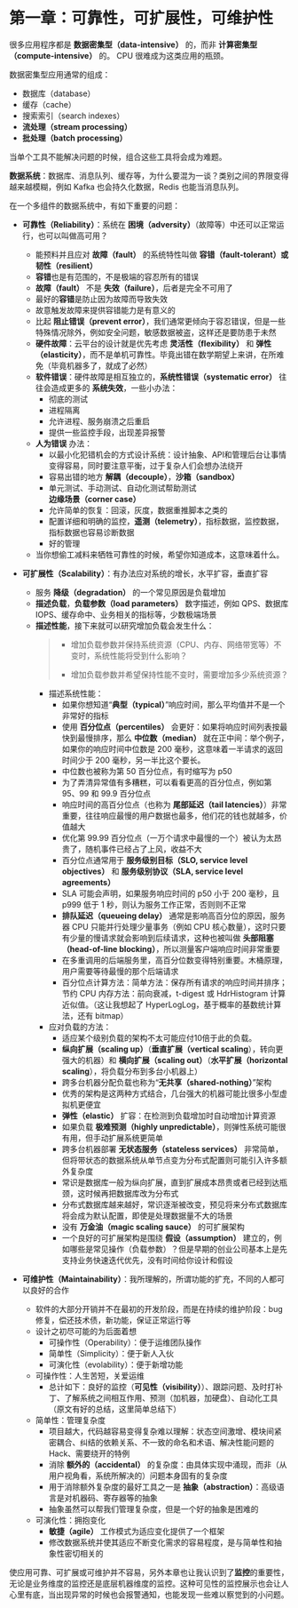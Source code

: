 # 第一章：可靠性，可扩展性，可维护性

很多应用程序都是 **数据密集型（data-intensive）** 的，而非 **计算密集型（compute-intensive）** 的。
CPU 很难成为这类应用的瓶颈。

数据密集型应用通常的组成：

* 数据库（database）
* 缓存（cache）
* 搜索索引（search indexes）
* **流处理（stream processing）**
* **批处理（batch processing）**

当单个工具不能解决问题的时候，组合这些工具将会成为难题。

**数据系统**：数据库、消息队列、缓存等，为什么要混为一谈？类别之间的界限变得越来越模糊，例如 Kafka 也会持久化数据，Redis 也能当消息队列。

在一个多组件的数据系统中，有如下重要的问题：

* **可靠性（Reliability）**：系统在 **困境（adversity）**（故障等）中还可以正常运行，也可以叫做高可用？
  * 能预料并且应对 **故障（fault）** 的系统特性叫做 **容错（fault-tolerant）或韧性（resilient）**
  * **容错**也是有范围的，不是极端的容忍所有的错误
  * **故障（fault）** 不是 **失效（failure）**，后者是完全不可用了
  * 最好的**容错**是防止因为故障而导致失效
  * 故意触发故障来提供容错能力是有意义的
  * 比起 **阻止错误（prevent error）**，我们通常更倾向于容忍错误，但是一些特殊情况除外，例如安全问题，敏感数据被盗，这样还是要防患于未然
  * **硬件故障**：云平台的设计就是优先考虑 **灵活性（flexibility）** 和 **弹性（elasticity）**，而不是单机可靠性。毕竟出错在数学期望上来讲，在所难免（毕竟机器多了，就成了必然）
  * **软件错误**：硬件故障是相互独立的，**系统性错误（systematic error）** 往往会造成更多的 **系统失效**，一些小办法：
    * 彻底的测试
    * 进程隔离
    * 允许进程、服务崩溃之后重启
    * 提供一些监控手段，出现差异报警
  * **人为错误** 办法：
    * 以最小化犯错机会的方式设计系统：设计抽象、API和管理后台让事情变得容易，同时要注意平衡，过于复杂人们会想办法绕开
    * 容易出错的地方 **解耦（decouple）**，**沙箱（sandbox）**
    * 单元测试、手动测试、自动化测试帮助测试 **边缘场景（corner case）**
    * 允许简单的恢复：回滚，灰度，数据重推脚本之类的
    * 配置详细和明确的监控，**遥测（telemetry）**，指标数据，监控数据，指标数据也容易诊断数据
    * 好的管理
  * 当你想偷工减料来牺牲可靠性的时候，希望你知道成本，这意味着什么。

* **可扩展性（Scalability）**：有办法应对系统的增长，水平扩容，垂直扩容
  * 服务 **降级（degradation）** 的一个常见原因是负载增加
  * **描述负载**，**负载参数（load parameters）** 数字描述，例如 QPS、数据库 IOPS、缓存命中、业务相关的指标等，少数极端场景
  * **描述性能**，接下来就可以研究增加负载会发生什么：
    >
    > * 增加负载参数并保持系统资源（CPU、内存、网络带宽等）不变时，系统性能将受到什么影响？
    >
    > * 增加负载参数并希望保持性能不变时，需要增加多少系统资源？
    >
    * 描述系统性能：
      * 如果你想知道“**典型（typical）**”响应时间，那么平均值并不是一个非常好的指标
      * 使用 **百分位点（percentiles）** 会更好：如果将响应时间列表按最快到最慢排序，那么 **中位数（median）** 就在正中间：举个例子，如果你的响应时间中位数是 200 毫秒，这意味着一半请求的返回时间少于 200 毫秒，另一半比这个要长。
      * 中位数也被称为第 50 百分位点，有时缩写为 p50
      * 为了弄清异常值有多糟糕，可以看看更高的百分位点，例如第 95、99 和 99.9 百分位点
      * 响应时间的高百分位点（也称为 **尾部延迟（tail latencies）**）非常重要，往往响应最慢的用户数据也最多，他们花的钱也就越多，价值越大
      * 优化第 99.99 百分位点（一万个请求中最慢的一个）被认为太昂贵了，随机事件已经占了上风，收益不大
      * ​百分位点通常用于 **服务级别目标（SLO, service level objectives）** 和 **服务级别协议（SLA, service level agreements）**
      * SLA 可能会声明，如果服务响应时间的 p50 小于 200 毫秒，且 p999 低于 1 秒，则认为服务工作正常，否则则不正常
      * **排队延迟（queueing delay）** 通常是影响高百分位的原因，服务器 CPU 只能并行处理少量事务（例如 CPU 核心数量），这时只要有少量的慢请求就会影响到后续请求，这种也被叫做 **头部阻塞（head-of-line blocking）**，所以测量客户端响应时间非常重要
      * 在多重调用的后端服务里，高百分位数变得特别重要。木桶原理，用户需要等待最慢的那个后端请求
      * 百分位点计算方法：简单方法：保存所有请求的响应时间并排序；节约 CPU 内存方法：前向衰减，t-digest 或 HdrHistogram 计算近似值。（这让我想起了 HyperLogLog，基于概率的基数统计算法，还有 bitmap）
    * 应对负载的方法：
      * ​适应某个级别负载的架构不太可能应付10倍于此的负载。
      * **纵向扩展（scaling up）**（**垂直扩展（vertical scaling**），转向更强大的机器）和 **横向扩展（scaling out）**（**水平扩展（horizontal scaling**），将负载分布到多台小机器上）
      * 跨多台机器分配负载也称为“**无共享（shared-nothing）**”架构
      * 优秀的架构是这两种方式结合，几台强大的机器可能比很多小型虚拟机更便宜
      * **弹性（elastic）** 扩容：在检测到负载增加时自动增加计算资源
      * 如果负载 **极难预测（highly unpredictable）**，则弹性系统可能很有用，但手动扩展系统更简单
      * 跨多台机器部署 **无状态服务（stateless services）** 非常简单，但将带状态的数据系统从单节点变为分布式配置则可能引入许多额外复杂度
      * 常识是数据库一般为纵向扩展，直到扩展成本昂贵或者已经到达瓶颈，这时候再把数据库改为分布式
      * 分布式数据库越来越好，常识逐渐被改变，预见将来分布式数据库将会成为默认配置，即使是处理数据量不大的场景
      * 没有 **万金油（magic scaling sauce）** 的可扩展架构
      * 一个良好的可扩展架构是围绕 **假设（assumption）** 建立的，例如哪些是常见操作（负载参数）？但是早期的创业公司基本上是先支持业务快速迭代优先，没有时间给你设计和假设

* **可维护性（Maintainability）**：我所理解的，所谓功能的扩充，不同的人都可以良好的合作
  * 软件的大部分开销并不在最初的开发阶段，而是在持续的维护阶段：bug 修复，偿还技术债，新功能，保证正常运行等
  * 设计之初尽可能的为后面着想
    * 可操作性（Operability）：便于运维团队操作
    * 简单性（Simplicity）：便于新人入伙
    * 可演化性（evolability）：便于新增功能
  * 可操作性：人生苦短，关爱运维
    * 总计如下：良好的监控（**可见性（visibility）**）、跟踪问题、及时打补丁、了解系统之间相互作用、预测（加机器，加硬盘）、自动化工具（原文有好的总结，这里简单总结下）
  * 简单性：管理复杂度
    * 项目越大，代码越容易变得复杂难以理解：状态空间激增、模块间紧密耦合、纠结的依赖关系、不一致的命名和术语、解决性能问题的Hack、需要绕开的特例
    * 消除 **额外的（accidental）** 的复杂度：由具体实现中涌现，而非（从用户视角看，系统所解决的）问题本身固有的复杂度
    * 用于消除额外复杂度的最好工具之一是 **抽象（abstraction）**：高级语言是对机器码、寄存器等的抽象
    * 抽象虽然可以帮我们管理复杂度，但是一个好的抽象是困难的
  * 可演化性：拥抱变化
    * **敏捷（agile）** 工作模式为适应变化提供了一个框架
    * 修改数据系统并使其适应不断变化需求的容易程度，是与简单性和抽象性密切相关的

使应用可靠、可扩展或可维护并不容易，另外本章也让我认识到了**监控**的重要性，无论是业务维度的监控还是底层机器维度的监控。这种可见性的监控展示也会让人心里有底，当出现异常的时候也会报警通知，也能发现一些难以察觉到的小问题。
